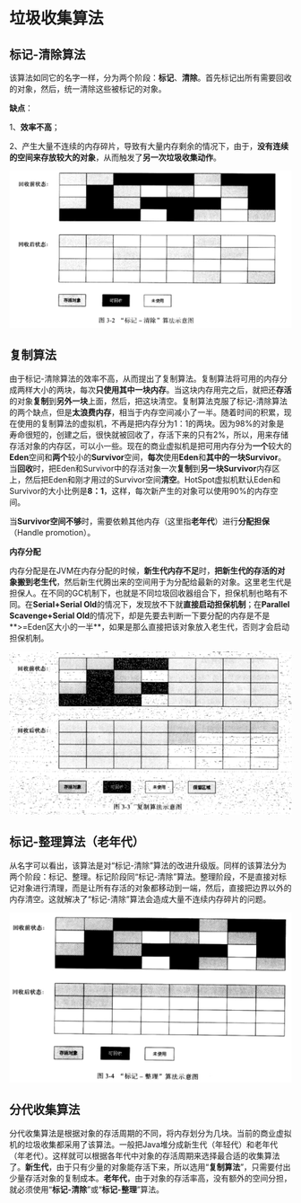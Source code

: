 # 垃圾收集算法

## 标记-清除算法

​      该算法如同它的名字一样，分为两个阶段：**标记**、**清除**。首先标记出所有需要回收的对象，然后，统一清除这些被标记的对象。

**缺点**：

1、**效率不高**；

2、产生大量不连续的内存碎片，导致有大量内存剩余的情况下，由于，**没有连续的空间来存放较大的对象**，从而触发了**另一次垃圾收集动作**。

![](.\images\标记清除算法.png)

## 复制算法

​      由于标记-清除算法的效率不高，从而提出了复制算法。复制算法将可用的内存分成两样大小的两块，每次**只使用其中一块内存**。当这块内存用完之后，就把还**存活**的对象**复制**到**另外一块**上面，然后，把这块清空。复制算法克服了标记-清除算法的两个缺点，但是**太浪费内存**，相当于内存空间减小了一半。
​      随着时间的积累，现在使用的复制算法的虚拟机，不再是把内存分为1：1的两块。因为98%的对象是寿命很短的，创建之后，很快就被回收了，存活下来的只有2%，所以，用来存储存活对象的内存区，可以小一些。现在的商业虚拟机是把可用内存分为**一个**较大的**Eden**空间和**两个**较小的**Survivor**空间，**每次**使用**Eden**和**其中的一块Survivor**。当**回收**时，把Eden和Survivor中的存活对象一次**复制**到**另一块Survivor**内存区上，然后把Eden和刚才用过的Survivor空间**清空**。HotSpot虚拟机默认Eden和Survivor的大小比例是**8：1**，这样，每次新产生的对象可以使用90%的内存空间。

当**Survivor空间不够**时，需要依赖其他内存（这里指**老年代**）进行**分配担保**（Handle promotion）。

**内存分配**

内存分配是在JVM在内存分配的时候，**新生代内存不足**时，**把新生代的存活的对象搬到老生代**，然后新生代腾出来的空间用于为分配给最新的对象。这里老生代是担保人。在不同的GC机制下，也就是不同垃圾回收器组合下，担保机制也略有不同。在**Serial+Serial Old**的情况下，发现放不下就**直接启动担保机制**；在**Parallel Scavenge+Serial Old**的情况下，却是先要去判断一下要分配的内存是不是**>=Eden区大小的一半**，如果是那么直接把该对象放入老生代，否则才会启动担保机制。

![](.\images\复制算法.png)

## 标记-整理算法（老年代）

​      从名字可以看出，该算法是对“标记-清除”算法的改进升级版。同样的该算法分为两个阶段：标记、整理。标记阶段同“标记-清除”算法。整理阶段，不是直接对标记对象进行清理，而是让所有存活的对象都移动到一端，然后，直接把边界以外的内存清空。这就解决了“标记-清除”算法会造成大量不连续内存碎片的问题。

![](.\images\标记整理算法.png)

## 分代收集算法

​      分代收集算法是根据对象的存活周期的不同，将内存划分为几块。当前的商业虚拟机的垃圾收集都采用了该算法。一般把Java堆分成新生代（年轻代）和老年代（年老代）。这样就可以根据各年代中对象的存活周期来选择最合适的收集算法了。**新生代**，由于只有少量的对象能存活下来，所以选用“**复制算法**”，只需要付出少量存活对象的复制成本。**老年代**，由于对象的存活率高，没有额外的空间分担，就必须使用“**标记-清除**”或“**标记-整理**”算法。

